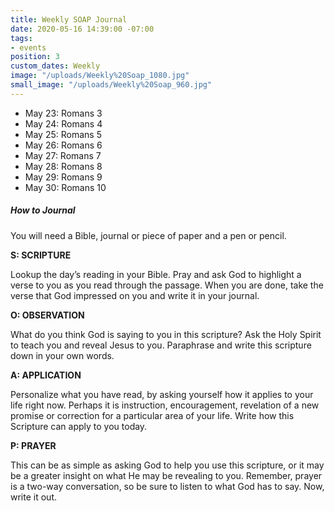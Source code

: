 ```yaml
---
title: Weekly SOAP Journal
date: 2020-05-16 14:39:00 -07:00
tags:
- events
position: 3
custom_dates: Weekly
image: "/uploads/Weekly%20Soap_1080.jpg"
small_image: "/uploads/Weekly%20Soap_960.jpg"
---
```


* May 23: Romans 3
* May 24: Romans 4
* May 25: Romans 5
* May 26: Romans 6
* May 27: Romans 7
* May 28: Romans 8
* May 29: Romans 9
* May 30: Romans 10

##### How to Journal

You will need a Bible, journal or piece of paper and a pen or pencil.

**S: SCRIPTURE**

Lookup the day’s reading in your Bible. Pray and ask God to highlight a verse to you as you read through the passage. When you are done, take the verse that God impressed on you and write it in your journal.

**O: OBSERVATION**

What do you think God is saying to you in this scripture? Ask the Holy Spirit to teach you and reveal Jesus to you. Paraphrase and write this scripture down in your own words.

**A: APPLICATION**

Personalize what you have read, by asking yourself how it applies to your life right now. Perhaps it is instruction, encouragement, revelation of a new promise or correction for a particular area of your life. Write how this Scripture can apply to you today.

**P: PRAYER**

This can be as simple as asking God to help you use this scripture, or it may be a greater insight on what He may be revealing to you. Remember, prayer is a two-way conversation, so be sure to listen to what God has to say. Now, write it out.